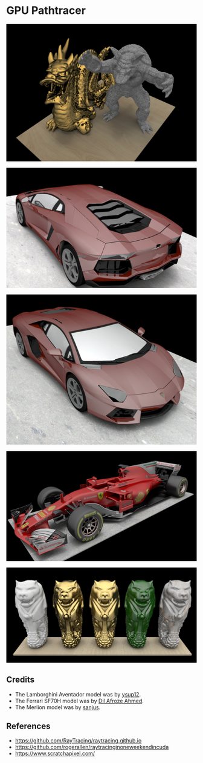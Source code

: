 # GPU Pathtracer

![](images/20191213_dragon.jpg)

![](images/20191213_avent_2.jpg)

![](images/20191213_avent.jpg)

![](images/20191215_f1.jpg)

![](images/20191215_merlion.jpg)

## Credits

* The Lamborghini Aventador model was by [ysup12](https://free3d.com/user/ysup12).
* The Ferrari SF70H model was by [Dil Afroze Ahmed](https://free3d.com/user/dil_afroze).
* The Merlion model was by [sanjus](https://sketchfab.com/sanjus).

## References

* https://github.com/RayTracing/raytracing.github.io
* https://github.com/rogerallen/raytracinginoneweekendincuda
* https://www.scratchapixel.com/
